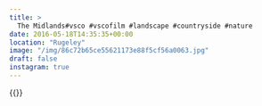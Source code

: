 ```yaml
---
title: >
  The Midlands#vsco #vscofilm #landscape #countryside #nature
date: 2016-05-18T14:35:35+00:00
location: "Rugeley"
image: "/img/86c72b65ce55621173e88f5cf56a0063.jpg"
draft: false
instagram: true
---
```


{{<photo src="/img/86c72b65ce55621173e88f5cf56a0063.jpg">}}
